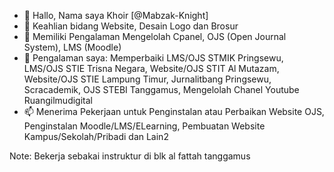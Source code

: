 - 👋 Hallo, Nama saya Khoir [@Mabzak-Knight]
- 👀 Keahlian bidang Website, Desain Logo dan Brosur
- 🌱 Memiliki Pengalaman Mengelolah Cpanel, OJS (Open Journal System), LMS (Moodle)
- 💞️ Pengalaman saya:
     Memperbaiki LMS/OJS STMIK Pringsewu, LMS/OJS STIE Trisna Negara, Website/OJS STIT Al Mutazam,
     Website/OJS STIE Lampung Timur, Jurnalitbang Pringsewu, Scracademik, OJS STEBI Tanggamus, Mengelolah Chanel Youtube Ruangilmudigital
- 📫 Menerima Pekerjaan untuk Penginstalan atau Perbaikan Website OJS, Penginstalan Moodle/LMS/ELearning, Pembuatan Website Kampus/Sekolah/Pribadi dan Lain2

Note: Bekerja sebakai instruktur di blk al fattah tanggamus

